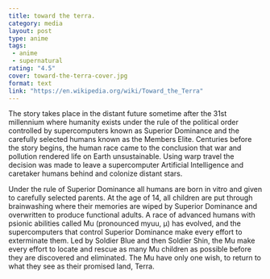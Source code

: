 ```yaml
---
title: toward the terra.
category: media
layout: post
type: anime
tags: 
 - anime
 - supernatural
rating: "4.5"
cover: toward-the-terra-cover.jpg
format: text
link: "https://en.wikipedia.org/wiki/Toward_the_Terra"
---
```


The story takes place in the distant future sometime after the 31st millennium
where humanity exists under the rule of the political order controlled by
supercomputers known as Superior Dominance and the carefully selected humans
known as the Members Elite. Centuries before the story begins, the human race
came to the conclusion that war and pollution rendered life on Earth
unsustainable. Using warp travel the decision was made to leave a supercomputer
Artificial Intelligence and caretaker humans behind and colonize distant stars.  

Under the rule of Superior Dominance all humans are born in vitro and given to
carefully selected parents. At the age of 14, all children are put through
brainwashing where their memories are wiped by Superior Dominance and
overwritten to produce functional adults. A race of advanced humans with
psionic abilities called Mu (pronounced myuu, μ) has evolved, and the
supercomputers that control Superior Dominance make every effort to exterminate
them. Led by Soldier Blue and then Soldier Shin, the Mu make every effort to
locate and rescue as many Mu children as possible before they are discovered
and eliminated. The Mu have only one wish, to return to what they see as their
promised land, Terra.  
